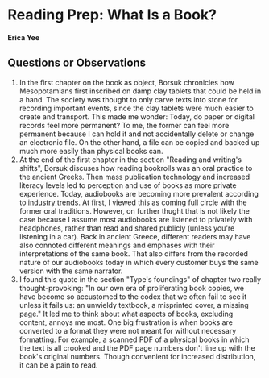 # Reading Prep: What Is a Book?

#### Erica Yee

## Questions or Observations

1. In the first chapter on the book as object, Borsuk chronicles how Mesopotamians first inscribed on damp clay tablets that could be held in a hand. The society was thought to only carve texts into stone for recording important events, since the clay tablets were much easier to create and transport. This made me wonder: Today, do paper or digital records feel more permanent? To me, the former can feel more permanent because I can hold it and not accidentally delete or change an electronic file. On the other hand, a file can be copied and backed up much more easily than physical books can.
2. At the end of the first chapter in the section "Reading and writing's shifts", Borsuk discuses how reading bookrolls was an oral practice to the ancient Greeks. Then mass publication technology and increased literacy levels led to perception and use of books as more private experience. Today, audiobooks are becoming more prevalent according to [industry trends](https://www.theguardian.com/books/2018/jul/09/easy-listening-rise-of-audiobooks-alex-clark). At first, I viewed this as coming full circle with the former oral traditions. However, on further thught that is not likely the case because I assume most audiobooks are listened to privately with headphones, rather than read and shared publicly (unless you're listening in a car). Back in ancient Greece, different readers may have also connoted different meanings and emphases with their interpretations of the same book. That also differs from the recorded nature of our audiobooks today in which every customer buys the same version with the same narrator.
3. I found this quote in the section "Type's foundings" of chapter two really thought-provoking: "In our own era of proliferating book copies, we have become so accustomed to the codex that we often fail to see it unless it fails us: an unwieldy textbook, a misprinted cover, a missing page." It led me to think about what aspects of books, excluding content, annoys me most. One big frustration is when books are converted to a format they were not meant for without necessary formatting. For example, a scanned PDF of a physical books in which the text is all crooked and the PDF page numbers don't line up with the book's original numbers. Though convenient for increased distribution, it  can be a pain to read.
